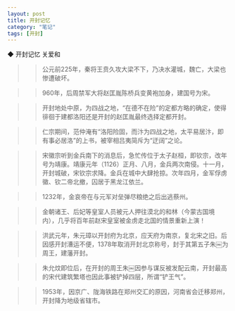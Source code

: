 ```yaml
---
layout: post
title: 开封记忆
category: "笔记"
tags: [开封]
---
```

◆ 开封记忆 关爱和

>> 公元前225年，秦将王贲久攻大梁不下，乃决水灌城，魏亡，大梁也惨遭破坏。

>> 960年，后周禁军大将赵匡胤陈桥兵变黄袍加身，建国号为宋。

>> 开封地处中原，为四战之地，“在德不在险”的定都方略的确定，使得徘徊于建都洛阳还是开封的赵匡胤最终选择定都开封。

>> 仁宗期间，范仲淹有“洛阳险固，而汴为四战之地，太平易居汴，即有事必居洛”的上书，被宰相吕夷简斥为“迂阔”之论。

>> 宋徽宗听到金兵南下的消息后，急忙传位于太子赵桓，即钦宗，改年号为靖康。靖康元年（1126）正月、八月，金兵两次南侵。十一月，开封城破，宋钦宗求降。金兵在城中大肆抢掠。次年四月，金军俘虏徽、钦二帝北撤，囚居于黑龙江依兰。

>> 1232年，金哀帝在与元军对垒弹尽粮绝之后出逃蔡州。

>> 金朝诸王、后妃等皇室人员被元人押往漠北的和林（今蒙古国境内），几乎将百年前赵宋皇室被金虏走北国的情景重新上演！

>> 洪武元年，朱元璋以开封府为北京，应天府为南京，复北宋之旧。后因感开封漕运不便，1378年取消开封北京称号，封于其第五子朱￼为周王，建藩开封。

>> 朱允炆即位后，在开封的周王朱￼因参与谋反被发配云南，开封最高的宋代建筑繁塔也因此事被铲掉四层，所谓“铲王气”。

>> 1953年，因京广、陇海铁路在郑州交汇的原因，河南省会迁移郑州，开封降为地级省辖市。